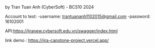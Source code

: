 by Tran Tuan Anh (CyberSoft) - BCS10 2024


Account to test: 
    -username: trantuananh1102015@gmail.com
    -password: 16102001


API:https://jiranew.cybersoft.edu.vn/swagger/index.html

link demo : https://jira-capstone-project.vercel.app/
